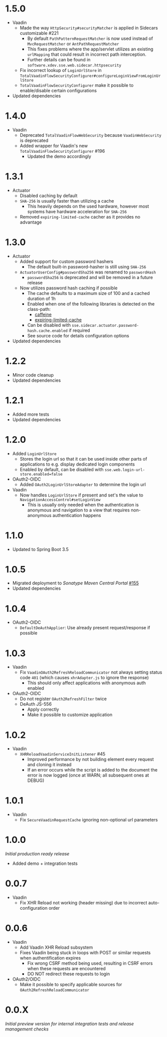 # 1.5.0
* Vaadin
  * Made the way `HttpSecurity#securityMatcher` is applied in Sidecars customizable #221
    * By default `PathPatternRequestMatcher` is now used instead of `MvcRequestMatcher` or `AntPathRequestMatcher`
    * This fixes problems where the app/servlet utilizes an existing `urlMapping` that could result in incorrect path interception.
    * Further details can be found in `software.xdev.sse.web.sidecar.httpsecurity`
  * Fix incorrect lookup of `LoginUrlStore` in `TotalVaadinFlowSecurityConfigurer#configureLoginViewFromLoginUrlStore`
  * `TotalVaadinFlowSecurityConfigurer` make it possible to enable/disable certain configurations
* Updated dependencies

# 1.4.0
* Vaadin
  * Deprecated `TotalVaadinFlowWebSecurity` because `VaadinWebSecurity` is deprecated
  * Added wrapper for Vaadin's new `TotalVaadinFlowSecurityConfigurer` #196
    * Updated the demo accordingly

# 1.3.1
* Actuator
  * Disabled caching by default
  * `SHA-256` is usually faster than utilizing a cache
    * This heavily depends on the used hardware, however most systems have hardware acceleration for `SHA-256`
  * Removed `expiring-limited-cache` cacher as it provides no advantage

# 1.3.0
* Actuator
  * Added support for custom password hashers
    * The default built-in password-hasher is still using `SHA-256`
  * `ActuatorUserConfig#passwordSha256` was renamed to `passwordHash`
    * `passwordSha256` is deprecated and will be removed in a future release
  * Now utilizes password hash caching if possible
    * The cache defaults to a maximum size of 100 and a cached duration of 1h
    * Enabled when one of the following libraries is detected on the class-path:
      * [caffeine](https://github.com/ben-manes/caffeine) 
      * [expiring-limited-cache](https://github.com/xdev-software/expiring-limited-cache)
    * Can be disabled with `sse.sidecar.actuator.password-hash.cache.enabled` if required
    * See source code for details configuration options
* Updated dependencies

# 1.2.2
* Minor code cleanup
* Updated dependencies

# 1.2.1
* Added more tests
* Updated dependencies

# 1.2.0
* Added ``LoginUrlStore``
    * Stores the login url so that it can be used inside other parts of applications to e.g. display dedicated login components
    * Enabled by default, can be disabled with ``sse.web.login-url-store.enabled=false``
* OAuth2-OIDC
    * Added ``OAuth2LoginUrlStoreAdapter`` to determine the login url
* Vaadin
    * Now handles ``LoginUrlStore`` if present and set's the value to ``NavigationAccessControl#setLoginView``
        * This is usually only needed when the authentication is anonymous and navigation to a view that requires non-anonymous authentication happens

# 1.1.0
* Updated to Spring Boot 3.5

# 1.0.5
* Migrated deployment to _Sonatype Maven Central Portal_ [#155](https://github.com/xdev-software/standard-maven-template/issues/155)
* Updated dependencies

# 1.0.4
* OAuth2-OIDC
    * ``DefaultDeAuthApplier``: Use already present request/response if possible

# 1.0.3
* Vaadin
    * Fix ``VaadinOAuth2RefreshReloadCommunicator`` not always setting status code ``401`` (which causes ``xhrAdapter.js`` to ignore the response)
        * This should only affect applications with anonymous auth enabled
* OAuth2-OIDC
    * Do not register ``OAuth2RefreshFilter`` twice
    * DeAuth JS-556
        * Apply correctly
        * Make it possible to customize application

# 1.0.2
* Vaadin
    * ``XHRReloadVaadinServiceInitListener`` #45
        * Improved performance by not building element every request and cloning it instead
        * If an error occurs while the script is added to the document the error is now logged (once at WARN; all subsequent ones at DEBUG)

# 1.0.1
* Vaadin
    * Fix ``SecureVaadinRequestCache`` ignoring non-optional url parameters

# 1.0.0
_Initial production ready release_

* Added demo + integration tests

# 0.0.7
* Vaadin
    * Fix XHR Reload not working (header missing) due to incorrect auto-configuration order

# 0.0.6
* Vaadin
    * Add Vaadin XHR Reload subsystem
    * Fixes Vaadin being stuck in loops with POST or similar requests when authentification expires
        * Fix wrong CSRF method being used, resulting in CSRF errors when these requests are encountered
        * DO NOT redirect these requests to login
* OAuth2/OIDC
    * Make it possible to specify applicable sources for ``OAuth2RefreshReloadCommunicator`` 

# 0.0.X

_Initial preview version for internal integration tests and release management checks_
